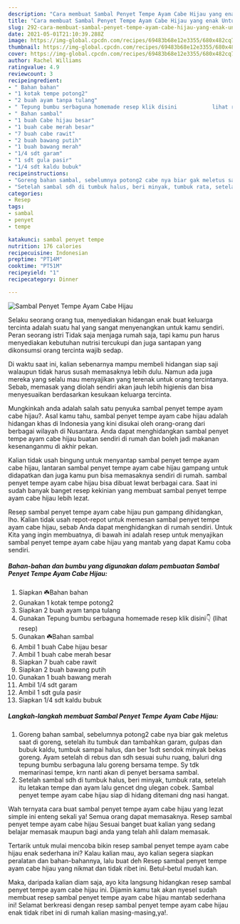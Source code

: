 ```yaml
---
description: "Cara membuat Sambal Penyet Tempe Ayam Cabe Hijau yang enak Untuk Jualan"
title: "Cara membuat Sambal Penyet Tempe Ayam Cabe Hijau yang enak Untuk Jualan"
slug: 292-cara-membuat-sambal-penyet-tempe-ayam-cabe-hijau-yang-enak-untuk-jualan
date: 2021-05-01T21:10:39.288Z
image: https://img-global.cpcdn.com/recipes/69483b68e12e3355/680x482cq70/sambal-penyet-tempe-ayam-cabe-hijau-foto-resep-utama.jpg
thumbnail: https://img-global.cpcdn.com/recipes/69483b68e12e3355/680x482cq70/sambal-penyet-tempe-ayam-cabe-hijau-foto-resep-utama.jpg
cover: https://img-global.cpcdn.com/recipes/69483b68e12e3355/680x482cq70/sambal-penyet-tempe-ayam-cabe-hijau-foto-resep-utama.jpg
author: Rachel Williams
ratingvalue: 4.9
reviewcount: 3
recipeingredient:
- " Bahan bahan"
- "1 kotak tempe potong2"
- "2 buah ayam tanpa tulang"
- " Tepung bumbu serbaguna homemade resep klik disini           lihat resep"
- " Bahan sambal"
- "1 buah Cabe hijau besar"
- "1 buah cabe merah besar"
- "7 buah cabe rawit"
- "2 buah bawang putih"
- "1 buah bawang merah"
- "1/4 sdt garam"
- "1 sdt gula pasir"
- "1/4 sdt kaldu bubuk"
recipeinstructions:
- "Goreng bahan sambal, sebelumnya potong2 cabe nya biar gak meletus saat di goreng, setelah itu tumbuk dan tambahkan garam, gulpas dan bubuk kaldu, tumbuk sampai halus, dan ber 1sdt sendok minyak bekas goreng. Ayam setelah di rebus dan sdh sesuai suhu ruang, baluri dng tepung bumbu serbaguna lalu goreng bersama tempe. Sy tdk memarinasi tempe, krn nanti akan di penyet bersama sambal."
- "Setelah sambal sdh di tumbuk halus, beri minyak, tumbuk rata, setelah itu letakan tempe dan ayam lalu gencet dng ulegan cobek. Sambal penyet tempe ayam cabe hijau siap di hidang ditemani dng nasi hangat."
categories:
- Resep
tags:
- sambal
- penyet
- tempe

katakunci: sambal penyet tempe 
nutrition: 176 calories
recipecuisine: Indonesian
preptime: "PT14M"
cooktime: "PT51M"
recipeyield: "1"
recipecategory: Dinner

---
```



![Sambal Penyet Tempe Ayam Cabe Hijau](https://img-global.cpcdn.com/recipes/69483b68e12e3355/680x482cq70/sambal-penyet-tempe-ayam-cabe-hijau-foto-resep-utama.jpg)

Selaku seorang orang tua, menyediakan hidangan enak buat keluarga tercinta adalah suatu hal yang sangat menyenangkan untuk kamu sendiri. Peran seorang istri Tidak saja menjaga rumah saja, tapi kamu pun harus menyediakan kebutuhan nutrisi tercukupi dan juga santapan yang dikonsumsi orang tercinta wajib sedap.

Di waktu  saat ini, kalian sebenarnya mampu membeli hidangan siap saji walaupun tidak harus susah memasaknya lebih dulu. Namun ada juga mereka yang selalu mau menyajikan yang terenak untuk orang tercintanya. Sebab, memasak yang diolah sendiri akan jauh lebih higienis dan bisa menyesuaikan berdasarkan kesukaan keluarga tercinta. 



Mungkinkah anda adalah salah satu penyuka sambal penyet tempe ayam cabe hijau?. Asal kamu tahu, sambal penyet tempe ayam cabe hijau adalah hidangan khas di Indonesia yang kini disukai oleh orang-orang dari berbagai wilayah di Nusantara. Anda dapat menghidangkan sambal penyet tempe ayam cabe hijau buatan sendiri di rumah dan boleh jadi makanan kesenanganmu di akhir pekan.

Kalian tidak usah bingung untuk menyantap sambal penyet tempe ayam cabe hijau, lantaran sambal penyet tempe ayam cabe hijau gampang untuk didapatkan dan juga kamu pun bisa memasaknya sendiri di rumah. sambal penyet tempe ayam cabe hijau bisa dibuat lewat berbagai cara. Saat ini sudah banyak banget resep kekinian yang membuat sambal penyet tempe ayam cabe hijau lebih lezat.

Resep sambal penyet tempe ayam cabe hijau pun gampang dihidangkan, lho. Kalian tidak usah repot-repot untuk memesan sambal penyet tempe ayam cabe hijau, sebab Anda dapat menghidangkan di rumah sendiri. Untuk Kita yang ingin membuatnya, di bawah ini adalah resep untuk menyajikan sambal penyet tempe ayam cabe hijau yang mantab yang dapat Kamu coba sendiri.

<!--inarticleads1-->

##### Bahan-bahan dan bumbu yang digunakan dalam pembuatan Sambal Penyet Tempe Ayam Cabe Hijau:

1. Siapkan  ☘️Bahan bahan
1. Gunakan 1 kotak tempe potong2
1. Siapkan 2 buah ayam tanpa tulang
1. Gunakan  Tepung bumbu serbaguna homemade resep klik disini👇           (lihat resep)
1. Gunakan  ☘️Bahan sambal
1. Ambil 1 buah Cabe hijau besar
1. Ambil 1 buah cabe merah besar
1. Siapkan 7 buah cabe rawit
1. Siapkan 2 buah bawang putih
1. Gunakan 1 buah bawang merah
1. Ambil 1/4 sdt garam
1. Ambil 1 sdt gula pasir
1. Siapkan 1/4 sdt kaldu bubuk




<!--inarticleads2-->

##### Langkah-langkah membuat Sambal Penyet Tempe Ayam Cabe Hijau:

1. Goreng bahan sambal, sebelumnya potong2 cabe nya biar gak meletus saat di goreng, setelah itu tumbuk dan tambahkan garam, gulpas dan bubuk kaldu, tumbuk sampai halus, dan ber 1sdt sendok minyak bekas goreng. Ayam setelah di rebus dan sdh sesuai suhu ruang, baluri dng tepung bumbu serbaguna lalu goreng bersama tempe. Sy tdk memarinasi tempe, krn nanti akan di penyet bersama sambal.
1. Setelah sambal sdh di tumbuk halus, beri minyak, tumbuk rata, setelah itu letakan tempe dan ayam lalu gencet dng ulegan cobek. Sambal penyet tempe ayam cabe hijau siap di hidang ditemani dng nasi hangat.




Wah ternyata cara buat sambal penyet tempe ayam cabe hijau yang lezat simple ini enteng sekali ya! Semua orang dapat memasaknya. Resep sambal penyet tempe ayam cabe hijau Sesuai banget buat kalian yang sedang belajar memasak maupun bagi anda yang telah ahli dalam memasak.

Tertarik untuk mulai mencoba bikin resep sambal penyet tempe ayam cabe hijau enak sederhana ini? Kalau kalian mau, ayo kalian segera siapkan peralatan dan bahan-bahannya, lalu buat deh Resep sambal penyet tempe ayam cabe hijau yang nikmat dan tidak ribet ini. Betul-betul mudah kan. 

Maka, daripada kalian diam saja, ayo kita langsung hidangkan resep sambal penyet tempe ayam cabe hijau ini. Dijamin kamu tak akan nyesel sudah membuat resep sambal penyet tempe ayam cabe hijau mantab sederhana ini! Selamat berkreasi dengan resep sambal penyet tempe ayam cabe hijau enak tidak ribet ini di rumah kalian masing-masing,ya!.

